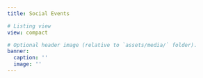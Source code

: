 ```yaml
---
title: Social Events

# Listing view
view: compact

# Optional header image (relative to `assets/media/` folder).
banner:
  caption: ''
  image: ''
---
```

